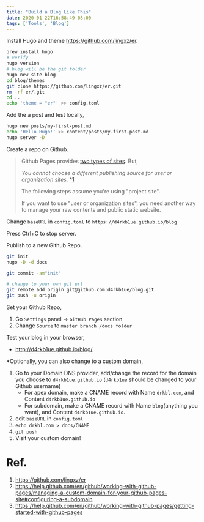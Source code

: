 ```yaml
---
title: "Build a Blog Like This"
date: 2020-01-22T16:58:49-08:00
tags: ['Tools', 'Blog']
---
```



Install Hugo and theme https://github.com/lingxz/er.

```sh
brew install hugo
# verify
hugo version
# blog will be the git folder
hugo new site blog
cd blog/themes
git clone https://github.com/lingxz/er.git
rm -rf er/.git
cd ..
echo 'theme = "er"' >> config.toml
```

Add the a post and test locally,

```sh
hugo new posts/my-first-post.md
echo 'Hello Hugo!' >> content/posts/my-first-post.md
hugo server -D
```

Create a repo on Github.

> Github Pages provides [two types of sites](https://help.github.com/en/github/working-with-github-pages/about-github-pages#types-of-github-pages-sites). But,
> 
> *You cannot choose a different publishing source for user or organization sites.* [^1](https://help.github.com/en/github/working-with-github-pages/about-github-pages#publishing-sources-for-github-pages-sites)
>
> The following steps assume you're using "project site".
>
> If you want to use "user or organization sites", you need another way to manage your raw contents and public static website.

Change `baseURL` in `config.toml` to `https://d4rkb1ue.github.io/blog`

Press Ctrl+C to stop server.

Publish to a new Github Repo.

```sh
git init
hugo -D -d docs

git commit -am"init"

# change to your own git url
git remote add origin git@github.com:d4rkb1ue/blog.git
git push -u origin
```

Set your Github Repo,

1. Go `Settings` panel -> `GitHub Pages` section
2. Change `Source` to `master branch /docs folder`

Test your blog in your browser,

- http://d4rkb1ue.github.io/blog/

*Optionally, you can also change to a custom domain,

1. Go to your Domain DNS provider, add/change the record for the domain you choose to `d4rkb1ue.github.io` (`d4rkb1ue` should be changed to your Github username)
   - For apex domain, make a CNAME record with Name `drkbl.com`, and Content `d4rkb1ue.github.io`
   - For subdomain, make a CNAME record with Name `blog`(anything you want), and Content `d4rkb1ue.github.io`.
2. edit `baseURL` in `config.toml`
3. `echo drkbl.com > docs/CNAME`
4. `git push`
5. Visit your custom domain!


# Ref.

1. https://github.com/lingxz/er
2. https://help.github.com/en/github/working-with-github-pages/managing-a-custom-domain-for-your-github-pages-site#configuring-a-subdomain
3. https://help.github.com/en/github/working-with-github-pages/getting-started-with-github-pages
